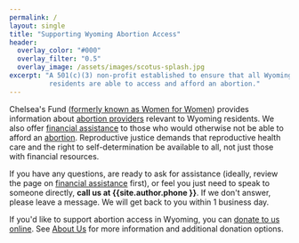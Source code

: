 ```yaml
---
permalink: /
layout: single
title: "Supporting Wyoming Abortion Access"
header:
  overlay_color: "#000"
  overlay_filter: "0.5"
  overlay_image: /assets/images/scotus-splash.jpg
excerpt: "A 501(c)(3) non-profit established to ensure that all Wyoming
          residents are able to access and afford an abortion."
---
```


Chelsea's Fund ([formerly known as Women for Women](/newname/))
provides information about [abortion providers](/providers) relevant
to Wyoming residents. We also offer [financial assistance](/financial)
to those who would otherwise not be able to afford an
[abortion](/abortion). Reproductive justice demands that reproductive
health care and the right to self-determination be available to all,
not just those with financial resources.

If you have any questions, are ready to ask for assistance (ideally,
review the page on [financial assistance](financial) first), or feel
you just need to speak to someone directly, **call us at
{{site.author.phone }}**. If we don't answer, please leave a
message. We will get back to you within 1 business day.

If you'd like to support abortion access in Wyoming, you can [donate
to us
online](https://www.paypal.com/donate?hosted_button_id=TNQ2887TN4NT4). See
[About Us](/about/#donations ) for more information and additional
donation options.
